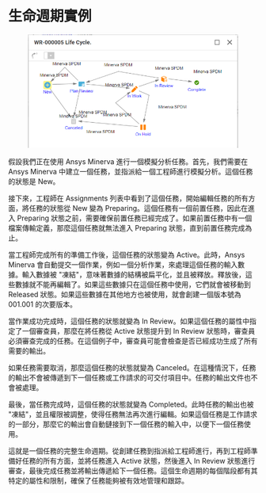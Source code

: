 # 生命週期實例

<figure><img src="../.gitbook/assets/image (3) (1).png" alt=""><figcaption></figcaption></figure>

假設我們正在使用 Ansys Minerva 進行一個模擬分析任務。首先，我們需要在 Ansys Minerva 中建立一個任務，並指派給一個工程師進行模擬分析。這個任務的狀態是 New。&#x20;

接下來，工程師在 Assignments 列表中看到了這個任務，開始編輯任務的所有方面，將任務的狀態從 New 變為 Preparing。這個任務有一個前置任務，因此在進入 Preparing 狀態之前，需要確保前置任務已經完成了。如果前置任務中有一個檔案傳輸定義，那麼這個任務就無法進入 Preparing 狀態，直到前置任務完成為止。&#x20;

當工程師完成所有的準備工作後，這個任務的狀態變為 Active。此時，Ansys Minerva 會自動提交一個作業，例如一個分析作業，來處理這個任務的輸入數據。輸入數據被 "凍結"，意味著數據的結構被扁平化，並且被釋放。釋放後，這些數據就不能再編輯了。如果這些數據只在這個任務中使用，它們就會被移動到 Released 狀態。如果這些數據在其他地方也被使用，就會創建一個版本號為 001.001 的次要版本。&#x20;

當作業成功完成時，這個任務的狀態就變為 In Review。如果這個任務的屬性中指定了一個審查員，那麼在將任務從 Active 狀態提升到 In Review 狀態時，審查員必須審查完成的任務。在這個例子中，審查員可能會檢查是否已經成功生成了所有需要的輸出。

如果任務需要取消，那麼這個任務的狀態就變為 Canceled。在這種情況下，任務的輸出不會被傳遞到下一個任務或工作請求的可交付項目中。任務的輸出文件也不會被處理。&#x20;

最後，當任務完成時，這個任務的狀態就變為 Completed。此時任務的輸出也被 "凍結"，並且權限被調整，使得任務無法再次進行編輯。如果這個任務是工作請求的一部分，那麼它的輸出會自動鏈接到下一個任務的輸入中，以便下一個任務使用。&#x20;

這就是一個任務的完整生命週期。從創建任務到指派給工程師進行，再到工程師準備好任務的所有方面，並將任務進入 Active 狀態，然後進入 In Review 狀態進行審查，最後完成任務並將輸出傳遞給下一個任務。這個生命週期的每個階段都有其特定的屬性和限制，確保了任務能夠被有效地管理和跟踪。
